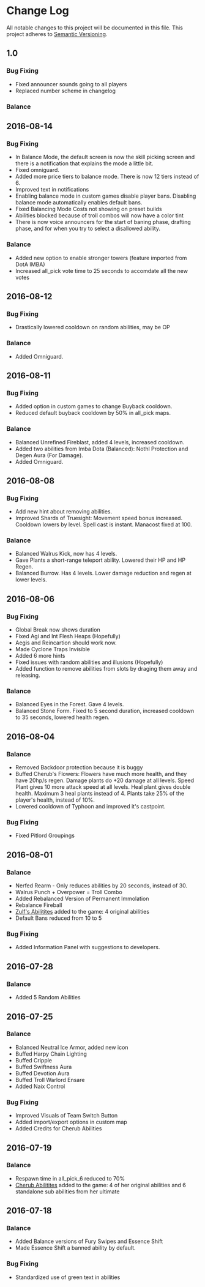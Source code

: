 
# Change Log
All notable changes to this project will be documented in this file.
This project adheres to [Semantic Versioning](http://semver.org/).

## 1.0

### Bug Fixing
- Fixed announcer sounds going to all players
- Replaced number scheme in changelog

### Balance


## 2016-08-14

### Bug Fixing
- In Balance Mode, the default screen is now the skill picking screen and there is a notification that explains the mode a little bit.
- Fixed omniguard. 
- Added more price tiers to balance mode. There is now 12 tiers instead of 6. 
- Improved text in notifications
- Enabling balance mode in custom games disable player bans. Disabling balance mode automatically enables default bans.
- Fixed Balancing Mode Costs not showing on preset builds
- Abilities blocked because of troll combos will now have a color tint
- There is now voice announcers for the start of baning phase, drafting phase, and for when you try to select a disallowed ability. 

### Balance
- Added new option to enable stronger towers (feature imported from DotA IMBA)
- Increased all_pick vote time to 25 seconds to accomdate all the new votes

## 2016-08-12

### Bug Fixing
- Drastically lowered cooldown on random abilities, may be OP

### Balance
- Added Omniguard. 

## 2016-08-11

### Bug Fixing
- Added option in custom games to change Buyback cooldown.
- Reduced default buyback cooldown by 50% in all_pick maps. 

### Balance
- Balanced Unrefined Fireblast, added 4 levels, increased cooldown.
- Added two abilities from Imba Dota (Balanced): Nothl Protection and Degen Aura (For Damage).
- Added Omniguard. 

## 2016-08-08

### Bug Fixing
- Add new hint about removing abilities. 
- Improved Shards of Truesight: Movement speed bonus increased. Cooldown lowers by level. Spell cast is instant. Manacost fixed at 100.

### Balance
- Balanced Walrus Kick, now has 4 levels. 
- Gave Plants a short-range teleport ability. Lowered their HP and HP Regen. 
- Balanced Burrow. Has 4 levels. Lower damage reduction and regen at lower levels. 

## 2016-08-06

### Bug Fixing
- Global Break now shows duration
- Fixed Agi and Int Flesh Heaps (Hopefully)
- Aegis and Reincartion should work now.
- Made Cyclone Traps Invisible
- Added 6 more hints
- Fixed issues with random abilities and illusions (Hopefully)
- Added function to remove abilities from slots by draging them away and releasing. 

### Balance
- Balanced Eyes in the Forest. Gave 4 levels. 
- Balanced Stone Form. Fixed to 5 second duration, increased cooldown to 35 seconds, lowered health regen. 

## 2016-08-04
### Balance
- Removed Backdoor protection because it is buggy
- Buffed Cherub's Flowers: Flowers have much more health, and they have 20hp/s regen. 
Damage plants do +20 damage at all levels. 
Speed Plant gives 10 more attack speed at all levels. 
Heal plant gives double health. Maximum 3 heal plants instead of 4. 
Plants take 25% of the player's health, instead of 10%.
- Lowered cooldown of Typhoon and improved it's castpoint. 

### Bug Fixing
- Fixed Pitlord Groupings

## 2016-08-01
### Balance
- Nerfed Rearm - Only reduces abilities by 20 seconds, instead of 30.
- Walrus Punch + Overpower = Troll Combo
- Added Rebalanced Version of Permanent Immolation
- Rebalance Fireball
- [Zulf's Abilitites](http://dotaconcept.com/hero/70) added to the game: 4 original abilities
- Default Bans reduced from 10 to 5

### Bug Fixing
- Added Information Panel with suggestions to developers. 

## 2016-07-28
### Balance
- Added 5 Random Abilities

## 2016-07-25
### Balance
- Balanced Neutral Ice Armor, added new icon
- Buffed Harpy Chain Lighting
- Buffed Cripple
- Buffed Swiftness Aura
- Buffed Devotion Aura
- Buffed Troll Warlord Ensare
- Added Naix Control

### Bug Fixing
- Improved Visuals of Team Switch Button
- Added import/export options in custom map
- Added Credits for Cherub Abilities

## 2016-07-19
### Balance
- Respawn time in all_pick_6 reduced to 70%
- [Cherub Abilitites](http://dotaconcept.com/hero/88) added to the game: 4 of her original abilities and 6 standalone sub abilities from her ultimate

## 2016-07-18
### Balance
- Added Balance versions of Fury Swipes and Essence Shift
- Made Essence Shift a banned ability by default. 

### Bug Fixing
- Standardized use of green text in abilities
